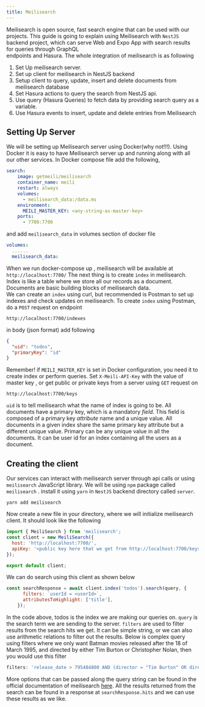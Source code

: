 ```yaml
---
title: Meilisearch
---
```


Meilisearch is open source, fast search engine that can be used with our projects. 
This guide is going to explain using Meilisearch with `NestJS` backend project, 
which can serve Web and Expo App with search results for queries through GraphQL  
endpoints and Hasura. The whole integration of meilisearch is as following
1. Set Up meilisearch server.
2. Set up client for meilisearch in NestJS backend
3. Setup client to query, update, insert and delete documents from meilisearch database
4. Set Hasura actions to query the search from NestJS api.
5. Use query (Hasura Queries) to fetch data by providing search query as a variable.
6. Use Hasura events to insert, update and delete entries from Meilisearch

## Setting Up Server

We will be setting up Meilisearch server using Docker(why not!!!).
Using Docker it is easy to have Meilisearch server up and running along with all our other services. 
In Docker compose file add the following, 

```yaml
search:
    image: getmeili/meilisearch
    container_name: meili
    restart: always
    volumes:
      - meilisearch_data:/data.ms
    environment:
      MEILI_MASTER_KEY: <any-string-as-master-key>
    ports:
      - 7700:7700
```
and add `meilisearch_data` in volumes section of docker file 

```yaml
volumes:
  ......
  meilisearch_data:
```
When we run docker-compose up , meilisearch will be available at  `http://localhost:7700/`
The next thing is to create `index` in meilisearch. Index is like a table where we store all our 
records as a document. Documents are basic building blocks of meilisearch data.   
We can create an `index` using curl, but recommended is Postman to set up indexes and check updates on meilisearch.
To create `index` using Postman, do a `POST` request on endpoint  
```shell
http://localhost:7700/indexes
```
in body (json format) add following
```json
{
  "uid": "todos",
  "primaryKey": "id"
}
```
Remember! if `MEILI_MASTER_KEY` is set in Docker configuration, you need it to create index or perform queries. 
Set `X-Meili-API-Key` with the value of master key , or get public or private keys from a server using 
`GET` request on

```shell
http://localhost:7700/keys
```
`uid` is to tell meilisearch what the name of index is going to be. 
All documents have a primary key, which is a mandatory *field*. This field is composed of a 
primary key *attribute* name and a unique value. All documents in a given index share the same 
primary key attribute but a different unique value. Primary can be any unique value in all the documents. 
It can be user id for an index containing all the users as a document. 

## Creating the client

Our services can interact with meilisearch server through api calls or using `meilisearch`
JavaScript library. We will be using `npm` package called `meilisearch`  . 
install it using `yarn` in `NestJS` backend directory called `server`. 
```shell
yarn add meilisearch
```
Now create a new file in your directory, where we will initialize meilisearch client. 
It should look like the following

```javascript
import { MeiliSearch } from 'meilisearch';
const client = new MeiliSearch({
  host: 'http://localhost:7700/',
  apiKey: '<public key here that we get from http://localhost:7700/keys>',
});

export default client;
```

We can do search using this client as shown below

```javascript
const searchResponse = await client.index('todos').search(query, {
      filters: `userId = <userId>`,
      attributesToHighlight: ['title'],
    });
```
In the code above, todos is the index we are making our queries on. `query` is the search term we
are sending to the server. `filters` are used to filter results from the search hits we get. 
It can be simple string, or we can also use arithmetic relations to filter out the results. 
Below is complex query using filters where we only want Batman movies released after 
the 18 of March 1995, and directed by either Tim Burton or Christopher Nolan, 
then you would use this filter

```javascript
filters: 'release_date > 795484800 AND (director = "Tim Burton" OR director = "Christopher Nolan")'
```
More options that can be passed along the query string can be found in the official documentation 
of meilisearch [here](https://docs.meilisearch.com/reference/features/search_parameters.html).
All the results returned from the search can be found in a response at `searchResponse.hits` and we can use these results as we like.

